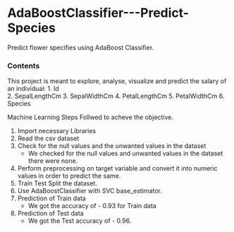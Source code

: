 # AdaBoostClassifier---Predict-Species
Predict flower specifies using AdaBoost Classifier.

### Contents
This project is meant to explore, analyse, visualize and predict the salary of an individual:
      1. Id    
      2. SepalLengthCm
      3. SepalWidthCm
      4. PetalLengthCm
      5. PetalWidthCm
      6. Species   

Machine Learning Steps Follwed to acheve the objective.
1. Import necessary Libraries
2. Read the csv dataset
3. Check for the null values and the unwanted values in the dataset
     - We checked for the null values and unwanted values in the dataset there were none.  
4. Perform preprocessing on target variable and convert it into numeric values in order to predict the same.
4. Train Test Split the dataset.
5. Use AdaBoostClassifier with SVC base_estimator.
6. Prediction of Train data
     - We got the accuracy of  - 0.93 for Train data 
7. Prediction of Test data 
     - We got the Test accuracy of - 0.96.
